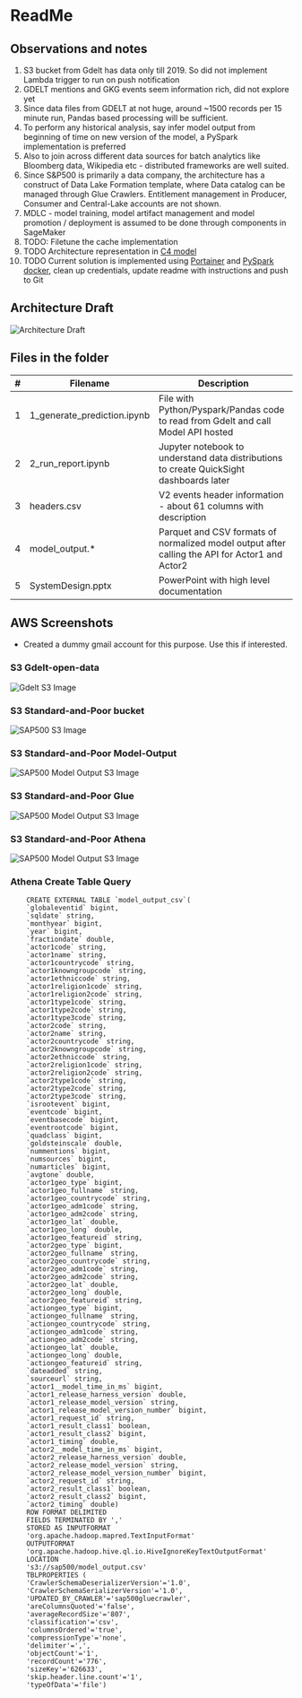 # ReadMe

## Observations and notes
1. S3 bucket from Gdelt has data only till 2019. So did not implement Lambda trigger to run on push notification
2. GDELT mentions and GKG events seem information rich, did not explore yet
3. Since data files from GDELT at not huge, around ~1500 records per 15 minute run, Pandas based processing will be sufficient. 
4. To perform any historical analysis, say infer model output from beginning of time on new version of the model, a PySpark implementation is preferred
5. Also to join across different data sources for batch analytics like Bloomberg data, Wikipedia etc - distributed frameworks are well suited. 
6. Since S&P500 is primarily a data company, the architecture has a construct of Data Lake Formation template, where Data catalog can be managed through Glue Crawlers. Entitlement management in Producer, Consumer and Central-Lake accounts are not shown. 
7. MDLC - model training, model artifact management and model promotion / deployment is assumed to be done through components in SageMaker
8. TODO: Filetune the cache implementation
9. TODO Architecture representation in [C4 model](https://c4model.com/)
10. TODO Current solution is implemented using [Portainer](https://www.portainer.io/) and [PySpark docker](https://hub.docker.com/r/jupyter/pyspark-notebook), clean up credentials, update readme with instructions and push to Git


## Architecture Draft
![Architecture Draft](images/arch_1.png)

## Files in the folder
|#|Filename|Description|
|--|---|---|
|1|1_generate_prediction.ipynb| File with Python/Pyspark/Pandas code to read from Gdelt and call Model API hosted|
|2|2_run_report.ipynb| Jupyter notebook to understand data distributions to create QuickSight dashboards later|
|3|headers.csv|V2 events header information - about 61 columns with description|
|4|model_output.*|Parquet and CSV formats of normalized model output after calling the API for Actor1 and Actor2|
|5|SystemDesign.pptx|PowerPoint with high level documentation|

## AWS Screenshots
- Created a dummy gmail account for this purpose. Use this if interested. 

### S3 Gdelt-open-data
![Gdelt S3 Image](images/gdelt-s3.png)

### S3 Standard-and-Poor bucket
![SAP500 S3 Image](images/sap500-s3.png)

### S3 Standard-and-Poor Model-Output
![SAP500 Model Output S3 Image](images/sap500-s3-model-output.png)

### S3 Standard-and-Poor Glue
![SAP500 Model Output S3 Image](images/sap500-gluecrawler.png)

### S3 Standard-and-Poor Athena
![SAP500 Model Output S3 Image](images/sap500-athena.png)

### Athena Create Table Query 
```
    CREATE EXTERNAL TABLE `model_output_csv`(
    `globaleventid` bigint, 
    `sqldate` string, 
    `monthyear` bigint, 
    `year` bigint, 
    `fractiondate` double, 
    `actor1code` string, 
    `actor1name` string, 
    `actor1countrycode` string, 
    `actor1knowngroupcode` string, 
    `actor1ethniccode` string, 
    `actor1religion1code` string, 
    `actor1religion2code` string, 
    `actor1type1code` string, 
    `actor1type2code` string, 
    `actor1type3code` string, 
    `actor2code` string, 
    `actor2name` string, 
    `actor2countrycode` string, 
    `actor2knowngroupcode` string, 
    `actor2ethniccode` string, 
    `actor2religion1code` string, 
    `actor2religion2code` string, 
    `actor2type1code` string, 
    `actor2type2code` string, 
    `actor2type3code` string, 
    `isrootevent` bigint, 
    `eventcode` bigint, 
    `eventbasecode` bigint, 
    `eventrootcode` bigint, 
    `quadclass` bigint, 
    `goldsteinscale` double, 
    `nummentions` bigint, 
    `numsources` bigint, 
    `numarticles` bigint, 
    `avgtone` double, 
    `actor1geo_type` bigint, 
    `actor1geo_fullname` string, 
    `actor1geo_countrycode` string, 
    `actor1geo_adm1code` string, 
    `actor1geo_adm2code` string, 
    `actor1geo_lat` double, 
    `actor1geo_long` double, 
    `actor1geo_featureid` string, 
    `actor2geo_type` bigint, 
    `actor2geo_fullname` string, 
    `actor2geo_countrycode` string, 
    `actor2geo_adm1code` string, 
    `actor2geo_adm2code` string, 
    `actor2geo_lat` double, 
    `actor2geo_long` double, 
    `actor2geo_featureid` string, 
    `actiongeo_type` bigint, 
    `actiongeo_fullname` string, 
    `actiongeo_countrycode` string, 
    `actiongeo_adm1code` string, 
    `actiongeo_adm2code` string, 
    `actiongeo_lat` double, 
    `actiongeo_long` double, 
    `actiongeo_featureid` string, 
    `dateadded` string, 
    `sourceurl` string, 
    `actor1__model_time_in_ms` bigint, 
    `actor1_release_harness_version` double, 
    `actor1_release_model_version` string, 
    `actor1_release_model_version_number` bigint, 
    `actor1_request_id` string, 
    `actor1_result_class1` boolean, 
    `actor1_result_class2` bigint, 
    `actor1_timing` double, 
    `actor2__model_time_in_ms` bigint, 
    `actor2_release_harness_version` double, 
    `actor2_release_model_version` string, 
    `actor2_release_model_version_number` bigint, 
    `actor2_request_id` string, 
    `actor2_result_class1` boolean, 
    `actor2_result_class2` bigint, 
    `actor2_timing` double)
    ROW FORMAT DELIMITED 
    FIELDS TERMINATED BY ',' 
    STORED AS INPUTFORMAT 
    'org.apache.hadoop.mapred.TextInputFormat' 
    OUTPUTFORMAT 
    'org.apache.hadoop.hive.ql.io.HiveIgnoreKeyTextOutputFormat'
    LOCATION
    's3://sap500/model_output.csv'
    TBLPROPERTIES (
    'CrawlerSchemaDeserializerVersion'='1.0', 
    'CrawlerSchemaSerializerVersion'='1.0', 
    'UPDATED_BY_CRAWLER'='sap500gluecrawler', 
    'areColumnsQuoted'='false', 
    'averageRecordSize'='807', 
    'classification'='csv', 
    'columnsOrdered'='true', 
    'compressionType'='none', 
    'delimiter'=',', 
    'objectCount'='1', 
    'recordCount'='776', 
    'sizeKey'='626633', 
    'skip.header.line.count'='1', 
    'typeOfData'='file')
```